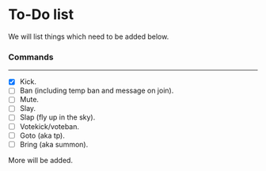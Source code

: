 To-Do list
====

We will list things which need to be added below.

### Commands
---

- [X] Kick.
- [ ] Ban (including temp ban and message on join).
- [ ] Mute.
- [ ] Slay.
- [ ] Slap (fly up in the sky).
- [ ] Votekick/voteban.
- [ ] Goto (aka tp).
- [ ] Bring (aka summon).

More will be added.